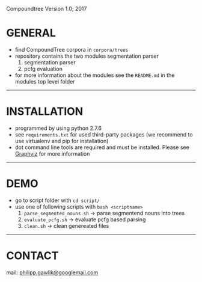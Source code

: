 Compoundtree Version 1.0; 2017

# GENERAL

- find CompoundTree corpora in `corpora/trees`
- repository contains the two modules segmentation parser
  1. segmentation parser
  2. pcfg evaluation
- for more information about the modules see the `README.md` in the modules top level folder

---

# INSTALLATION

- programmed by using python 2.7.6
- see `requirements.txt` for used third-party packages (we recommend to use virtualenv and pip for installation)
- dot command line tools are required and must be installed. Please see [Graphviz](graphviz.org) for more information

---

# DEMO

- go to script folder with `cd script/`
- use one of following scripts with `bash <scriptname>`
  1. `parse_segmented_nouns.sh` -> parse segmentend nouns into trees
  2. `evaluate_pcfg.sh` -> evaluate pcfg based parsing
  3. `clean.sh` -> clean genereated files

---

# CONTACT

mail: philipp.gawlik@googlemail.com
